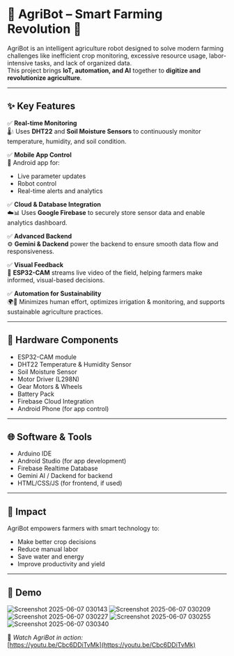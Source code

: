 # 🌾 AgriBot – Smart Farming Revolution 🚜

AgriBot is an intelligent agriculture robot designed to solve modern farming challenges like inefficient crop monitoring, excessive resource usage, labor-intensive tasks, and lack of organized data.  
This project brings **IoT, automation, and AI** together to **digitize and revolutionize agriculture**.

---

## ✨ Key Features

✅ **Real-time Monitoring**  
🌡️💧 Uses **DHT22** and **Soil Moisture Sensors** to continuously monitor temperature, humidity, and soil condition.

✅ **Mobile App Control**  
📱 Android app for:
- Live parameter updates  
- Robot control  
- Real-time alerts and analytics

✅ **Cloud & Database Integration**  
☁️📊 Uses **Google Firebase** to securely store sensor data and enable analytics dashboard.

✅ **Advanced Backend**  
⚙️ **Gemini & Dackend** power the backend to ensure smooth data flow and responsiveness.

✅ **Visual Feedback**  
🎥 **ESP32-CAM** streams live video of the field, helping farmers make informed, visual-based decisions.

✅ **Automation for Sustainability**  
🌍🚜 Minimizes human effort, optimizes irrigation & monitoring, and supports sustainable agriculture practices.

---

## 🔧 Hardware Components

- ESP32-CAM module  
- DHT22 Temperature & Humidity Sensor  
- Soil Moisture Sensor  
- Motor Driver (L298N)  
- Gear Motors & Wheels  
- Battery Pack  
- Firebase Cloud Integration  
- Android Phone (for app control)

---

## 🌐 Software & Tools

- Arduino IDE  
- Android Studio (for app development)  
- Firebase Realtime Database  
- Gemini AI / Dackend for backend  
- HTML/CSS/JS (for frontend, if used)

---

## 🚀 Impact

AgriBot empowers farmers with smart technology to:
- Make better crop decisions  
- Reduce manual labor  
- Save water and energy  
- Improve productivity and yield  

---

## 📸 Demo
![Screenshot 2025-06-07 030143](https://github.com/user-attachments/assets/e00dcf8d-de7e-4406-b894-1c5b1b2e6985)
![Screenshot 2025-06-07 030209](https://github.com/user-attachments/assets/ccba7665-6bd9-4d14-b03d-11bdecea86aa)
![Screenshot 2025-06-07 030227](https://github.com/user-attachments/assets/f410153b-3036-4b15-97c3-059cb35c2cd6)
![Screenshot 2025-06-07 030255](https://github.com/user-attachments/assets/266ac628-9e68-4ce7-a03d-d9d2e98a5900)
![Screenshot 2025-06-07 030340](https://github.com/user-attachments/assets/8b2a652e-f702-4c57-9a46-df6e0234f396)


🎥 *Watch AgriBot in action:*  
[https://youtu.be/Cbc6DDiTvMk](https://youtu.be/Cbc6DDiTvMk)


